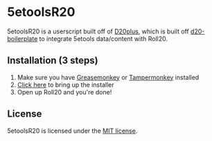 # 5etoolsR20

5etoolsR20 is a userscript built off of [D20plus](https://github.com/kcaf/D20plus), which is built off [d20-boilerplate](https://github.com/kcaf/d20-boilerplate) to integrate 5etools data/content with Roll20.

## Installation (3 steps)
1. Make sure you have [Greasemonkey](https://addons.mozilla.org/en-US/firefox/addon/greasemonkey) or [Tampermonkey](https://tampermonkey.net) installed  
2. [Click here](https://github.com/5egmegaanon/5etoolsR20/raw/master/D20plus.user.js) to bring up the installer  
3. Open up Roll20 and you're done!  


## License
5etoolsR20 is licensed under the [MIT license](https://opensource.org/licenses/MIT).
